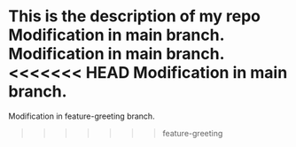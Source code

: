 This is the description of my repo
Modification in main branch.
Modification in main branch.
<<<<<<< HEAD
Modification in main branch.
=======
Modification in feature-greeting branch.
>>>>>>> feature-greeting
